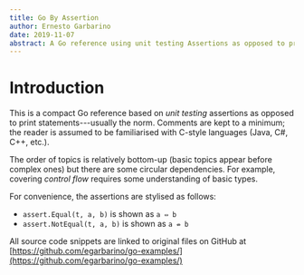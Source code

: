 ```yaml
---
title: Go By Assertion
author: Ernesto Garbarino
date: 2019-11-07
abstract: A Go reference using unit testing Assertions as opposed to print statements. 
---
```


# Introduction

This is a compact Go reference based on _unit testing_ assertions as opposed to print statements---usually the norm. Comments are kept to a minimum; the reader is assumed to be familiarised with C-style languages (Java, C#, C++, etc.). 

The order of topics is relatively bottom-up (basic topics appear before complex ones) but there are some circular dependencies. For example, covering _control flow_ requires some understanding of basic types.

For convenience, the assertions are stylised as follows:

* `assert.Equal(t, a, b)` is shown as `a ⇔ b`
* `assert.NotEqual(t, a, b)` is shown as `a ⇎ b` 

All source code snippets are linked to original files on GitHub at [https://github.com/egarbarino/go-examples/](https://github.com/egarbarino/go-examples/)


